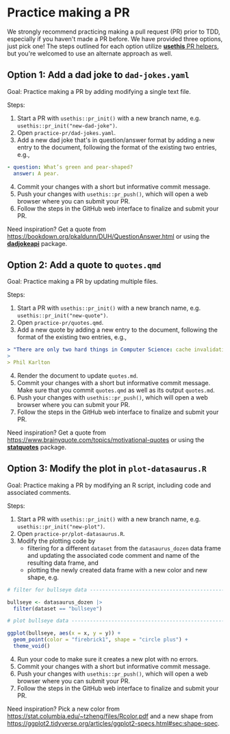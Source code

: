 # Practice making a PR

We strongly recommend practicing making a pull request (PR) prior to TDD, especially if you haven't made a PR before.
We have provided three options, just pick one!
The steps outlined for each option utilize [**usethis** PR helpers](https://usethis.r-lib.org/articles/pr-functions.html), but you're welcomed to use an alternate approach as well.

## Option 1: Add a dad joke to `dad-jokes.yaml`

Goal: Practice making a PR by adding modifying a single text file.

Steps:

1. Start a PR with `usethis::pr_init()` with a new branch name, e.g. `usethis::pr_init("new-dad-joke")`.
2. Open `practice-pr/dad-jokes.yaml`.
3. Add a new dad joke that's in question/answer format by adding a new entry to the document, following the format of the existing two entries, e.g.,

```yaml
- question: What’s green and pear-shaped?
  answer: A pear.
```

4. Commit your changes with a short but informative commit message.
5. Push your changes with `usethis::pr_push()`, which will open a web browser where you can submit your PR.
6. Follow the steps in the GitHub web interface to finalize and submit your PR.

Need inspiration? Get a quote from <https://bookdown.org/pkaldunn/DUH/QuestionAnswer.html> or using the [**dadjokeapi**](https://cran.r-project.org/web/packages/dadjokeapi/index.html) package.

## Option 2: Add a quote to `quotes.qmd`

Goal: Practice making a PR by updating multiple files.

Steps:

1. Start a PR with `usethis::pr_init()` with a new branch name, e.g. `usethis::pr_init("new-quote")`.
2. Open `practice-pr/quotes.qmd`.
3. Add a new quote by adding a new entry to the document, following the format of the existing two entries, e.g.,

```yaml
> "There are only two hard things in Computer Science: cache invalidation and naming things."
> 
> Phil Karlton
```

4. Render the document to update `quotes.md`.
5. Commit your changes with a short but informative commit message. Make sure that you commit `quotes.qmd` as well as its output `quotes.md`.
6. Push your changes with `usethis::pr_push()`, which will open a web browser where you can submit your PR.
7. Follow the steps in the GitHub web interface to finalize and submit your PR.

Need inspiration? Get a quote from <https://www.brainyquote.com/topics/motivational-quotes> or using the [**statquotes**](https://cran.r-project.org/web/packages/statquotes/index.html) package.

## Option 3: Modify the plot in `plot-datasaurus.R`

Goal: Practice making a PR by modifying an R script, including code and associated comments.

Steps:

1. Start a PR with `usethis::pr_init()` with a new branch name, e.g. `usethis::pr_init("new-plot")`.
2. Open `practice-pr/plot-datasaurus.R`.
3. Modify the plotting code by
   - filtering for a different `dataset` from the `datasaurus_dozen` data frame and updating the associated code comment and name of the resulting data frame, and 
   - plotting the newly created data frame with a new color and new shape, e.g.

```r
# filter for bullseye data ----------------------------------------------------

bullseye <- datasaurus_dozen |>
  filter(dataset == "bullseye")

# plot bullseye data ----------------------------------------------------------

ggplot(bullseye, aes(x = x, y = y)) +
  geom_point(color = "firebrick1", shape = "circle plus") +
  theme_void()
```

4. Run your code to make sure it creates a new plot with no errors.
5. Commit your changes with a short but informative commit message.
6. Push your changes with `usethis::pr_push()`, which will open a web browser where you can submit your PR.
7. Follow the steps in the GitHub web interface to finalize and submit your PR.

Need inspiration? Pick a new color from <https://stat.columbia.edu/~tzheng/files/Rcolor.pdf> and a new shape from <https://ggplot2.tidyverse.org/articles/ggplot2-specs.html#sec:shape-spec>.